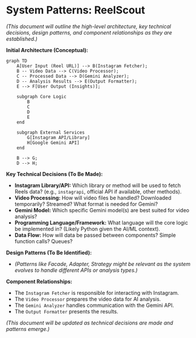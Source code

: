 # System Patterns: ReelScout

*(This document will outline the high-level architecture, key technical decisions, design patterns, and component relationships as they are established.)*

**Initial Architecture (Conceptual):**

```mermaid
graph TD
    A[User Input (Reel URL)] --> B(Instagram Fetcher);
    B -- Video Data --> C(Video Processor);
    C -- Processed Data --> D(Gemini Analyzer);
    D -- Analysis Results --> E(Output Formatter);
    E --> F[User Output (Insights)];

    subgraph Core Logic
        B
        C
        D
        E
    end

    subgraph External Services
        G[Instagram API/Library]
        H[Google Gemini API]
    end

    B --> G;
    D --> H;
```

**Key Technical Decisions (To Be Made):**

*   **Instagram Library/API:** Which library or method will be used to fetch Reels data? (e.g., `instagrapi`, official API if available, other methods).
*   **Video Processing:** How will video files be handled? Downloaded temporarily? Streamed? What format is needed for Gemini?
*   **Gemini Model:** Which specific Gemini model(s) are best suited for video analysis?
*   **Programming Language/Framework:** What language will the core logic be implemented in? (Likely Python given the AI/ML context).
*   **Data Flow:** How will data be passed between components? Simple function calls? Queues?

**Design Patterns (To Be Identified):**

*   *(Patterns like Facade, Adapter, Strategy might be relevant as the system evolves to handle different APIs or analysis types.)*

**Component Relationships:**

*   The `Instagram Fetcher` is responsible for interacting with Instagram.
*   The `Video Processor` prepares the video data for AI analysis.
*   The `Gemini Analyzer` handles communication with the Gemini API.
*   The `Output Formatter` presents the results.

*(This document will be updated as technical decisions are made and patterns emerge.)*
